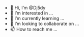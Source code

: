 - 👋 Hi, I’m @Dj5dy
- 👀 I’m interested in ...
- 🌱 I’m currently learning ...
- 💞️ I’m looking to collaborate on ...
- 📫 How to reach me ...

<!---
Dj5dy/Dj5dy is a ✨ special ✨ repository because its `README.md` (this file) appears on your GitHub profile.
You can click the Preview link to take a look at your changes.
--->
